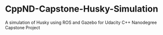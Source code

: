 # CppND-Capstone-Husky-Simulation
A simulation of Husky using ROS and Gazebo for Udacity C++ Nanodegree Capstone Project
